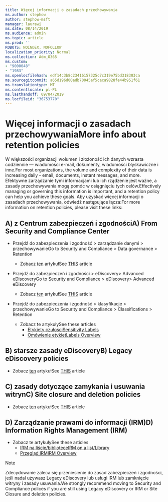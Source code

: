 ```yaml
---
title: Więcej informacji o zasadach przechowywania
ms.author: stephow
author: stephow-msft
manager: laurawi
ms.date: 08/14/2019
ms.audience: admin
ms.topic: article
ms.prod: ''
ROBOTS: NOINDEX, NOFOLLOW
localization_priority: Normal
ms.collection: Adm_O365
ms.custom:
- "9000048"
- "1983"
ms.openlocfilehash: edf14c3b8c23416157325c7c319e75bd318303ca
ms.sourcegitcommit: a65d196d00adb70045af5caca9828fe44b951f61
ms.translationtype: MT
ms.contentlocale: pl-PL
ms.lasthandoff: 09/04/2019
ms.locfileid: "36753770"
---
```

# <a name="more-info-about-retention-policies"></a><span data-ttu-id="dcc34-102">Więcej informacji o zasadach przechowywania</span><span class="sxs-lookup"><span data-stu-id="dcc34-102">More info about retention policies</span></span>

<span data-ttu-id="dcc34-103">W większości organizacji wolumen i złożoność ich danych wzrasta codziennie — wiadomości e-mail, dokumenty, wiadomości błyskawiczne i inne.</span><span class="sxs-lookup"><span data-stu-id="dcc34-103">For most organizations, the volume and complexity of their data is increasing daily - email, documents, instant messages, and more.</span></span> <span data-ttu-id="dcc34-104">Efektywne zarządzanie tymi informacjami lub ich rządzenie jest ważne, a zasady przechowywania mogą pomóc w osiągnięciu tych celów.</span><span class="sxs-lookup"><span data-stu-id="dcc34-104">Effectively managing or governing this information is important, and a retention policy can help you achieve these goals.</span></span> <span data-ttu-id="dcc34-105">Aby uzyskać więcej informacji o zasadach przechowywania, odwiedź następujące łącza:</span><span class="sxs-lookup"><span data-stu-id="dcc34-105">For more information on retention policies, please visit these links:</span></span>

## <a name="a-from-security-and-compliance-center"></a><span data-ttu-id="dcc34-106">A) z Centrum zabezpieczeń i zgodności</span><span class="sxs-lookup"><span data-stu-id="dcc34-106">A) From Security and Compliance Center</span></span>

- <span data-ttu-id="dcc34-107">Przejdź do zabezpieczenia i zgodność > zarządzanie danymi > przechowywanie</span><span class="sxs-lookup"><span data-stu-id="dcc34-107">Go to Security and Compliance > Data governance > Retention</span></span>
  - <span data-ttu-id="dcc34-108">Zobacz [ten](https://docs.microsoft.com/office365/securitycompliance/retention-policies) artykuł</span><span class="sxs-lookup"><span data-stu-id="dcc34-108">See [THIS](https://docs.microsoft.com/office365/securitycompliance/retention-policies) article</span></span>

- <span data-ttu-id="dcc34-109">Przejdź do zabezpieczeń i zgodności > eDiscovery> Advanced eDiscovery</span><span class="sxs-lookup"><span data-stu-id="dcc34-109">Go to Security and Compliance > eDiscovery> Advanced eDiscovery</span></span> 
  - <span data-ttu-id="dcc34-110">Zobacz [ten](https://docs.microsoft.com/office365/securitycompliance/ediscovery-cases) artykuł</span><span class="sxs-lookup"><span data-stu-id="dcc34-110">See [THIS](https://docs.microsoft.com/office365/securitycompliance/ediscovery-cases) article</span></span>

- <span data-ttu-id="dcc34-111">Przejdź do zabezpieczenia i zgodność > klasyfikacje > przechowywanie</span><span class="sxs-lookup"><span data-stu-id="dcc34-111">Go to Security and Compliance > Classifications > Retention</span></span>
  - <span data-ttu-id="dcc34-112">Zobacz te artykuły</span><span class="sxs-lookup"><span data-stu-id="dcc34-112">See these articles</span></span>
    - [<span data-ttu-id="dcc34-113">Etykiety czułości</span><span class="sxs-lookup"><span data-stu-id="dcc34-113">Sensitivity Labels</span></span>](https://docs.microsoft.com/office365/securitycompliance/sensitivity-labels)
    - [<span data-ttu-id="dcc34-114">Omówienie etykiet</span><span class="sxs-lookup"><span data-stu-id="dcc34-114">Labels Overview</span></span>](https://docs.microsoft.com/office365/securitycompliance/labels)

## <a name="b-legacy-ediscovery-policies"></a><span data-ttu-id="dcc34-115">B) starsze zasady eDiscovery</span><span class="sxs-lookup"><span data-stu-id="dcc34-115">B) Legacy eDiscovery policies</span></span>

- <span data-ttu-id="dcc34-116">Zobacz [ten](https://support.office.com/article/Set-up-an-eDiscovery-Center-in-SharePoint-Online-A18F8975-AA7F-43B4-A7D6-001D14744D8E) artykuł</span><span class="sxs-lookup"><span data-stu-id="dcc34-116">See [THIS](https://support.office.com/article/Set-up-an-eDiscovery-Center-in-SharePoint-Online-A18F8975-AA7F-43B4-A7D6-001D14744D8E) article</span></span>

## <a name="c-site-closure-and-deletion-policies"></a><span data-ttu-id="dcc34-117">C) zasady dotyczące zamykania i usuwania witryn</span><span class="sxs-lookup"><span data-stu-id="dcc34-117">C) Site closure and deletion policies</span></span>

- <span data-ttu-id="dcc34-118">Zobacz [ten](https://support.office.com/article/Use-policies-for-site-closure-and-deletion-A8280D82-27FD-48C5-9ADF-8A5431208BA5) artykuł</span><span class="sxs-lookup"><span data-stu-id="dcc34-118">See [THIS](https://support.office.com/article/Use-policies-for-site-closure-and-deletion-A8280D82-27FD-48C5-9ADF-8A5431208BA5) article</span></span>  

## <a name="d-information-rights-management-irm"></a><span data-ttu-id="dcc34-119">D) Zarządzanie prawami do informacji (IRM)</span><span class="sxs-lookup"><span data-stu-id="dcc34-119">D) Information Rights Management (IRM)</span></span>

- <span data-ttu-id="dcc34-120">Zobacz te artykuły</span><span class="sxs-lookup"><span data-stu-id="dcc34-120">See these articles</span></span>
  - [<span data-ttu-id="dcc34-121">IRM na liście/bibliotece</span><span class="sxs-lookup"><span data-stu-id="dcc34-121">IRM on a list/Library</span></span>](https://support.office.com/article/apply-information-rights-management-to-a-list-or-library-3bdb5c4e-94fc-4741-b02f-4e7cc3c54aa1)
  - [<span data-ttu-id="dcc34-122">Przegląd IRM</span><span class="sxs-lookup"><span data-stu-id="dcc34-122">IRM Overview</span></span>](https://support.office.com/article/create-and-apply-information-management-policies-eb501fe9-2ef6-4150-945a-65a6451ee9e9)

> [!Note]
> <span data-ttu-id="dcc34-123">Zdecydowanie zaleca się przeniesienie do zasad zabezpieczeń i zgodności, jeśli nadal używasz Legacy eDiscovery lub usługi IRM lub zamknięcie witryny i zasady usuwania.</span><span class="sxs-lookup"><span data-stu-id="dcc34-123">We strongly recommend moving to Security and Compliance polices if you are still using Legacy eDiscovery or IRM or Site Closure and deletion policies.</span></span>
